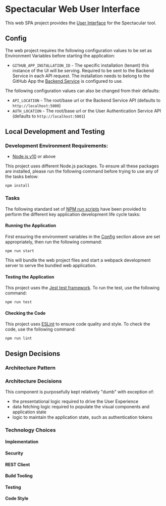 # Spectacular Web User Interface
This web SPA project provides the [User Interface](../docs/design/architecture.md#web-ui) for the Spectacular tool.

## Config
The web project requires the following configuration values to be set as Environment Variables before starting the application:
- `GITHUB_APP_INSTALLATION_ID` - The specific installation (tenant) this instance of the UI will be serving. Required to be sent to the Backend Service in each API request. The installation needs to belong to the GitHub App the [Backend Service](../backend/README.md#config) is configured to use.

The following configuration values can also be changed from their defaults:
- `API_LOCATION` - The root/base url or the Backend Service API (defaults to `http://localhost:5000`)
- `AUTH_LOCATION` - The root/base url or the User Authentication Service API (defaults to `http://localhost:5001`)

## Local Development and Testing

### Development Environment Requirements:
- [Node.js v10](https://nodejs.org/en/download/releases/) or above

This project uses different Node.js packages. To ensure all these packages are installed, please run the following command before trying to use any of the tasks below:
```
npm install
```

### Tasks
The following standard set of [NPM run scripts](https://docs.npmjs.com/cli/run-script) have been provided to perform the different key application development life cycle tasks:

#### Running the Application
First ensuring the environment variables in the [Config](#config) section above are set appropriately, then run the following command:
```
npm run start
```
This will bundle the web project files and start a webpack development server to serve the bundled web application.

#### Testing the Application
This project uses the [Jest test framework](https://jestjs.io/). To run the test, use the following command:
```
npm run test
```

#### Checking the Code
This project uses [ESLint](https://eslint.org/) to ensure code quality and style. To check the code, use the following command:
```
npm run lint
```

## Design Decisions
### Architecture Pattern

### Architecture Decisions
This component is purposefully kept relatively "dumb" with exception of:
- the presentational logic required to drive the User Experience
- data fetching logic required to populate the visual components and application state
- logic to maintain the application state, such as authentication tokens

### Technology Choices
#### Implementation

#### Security

#### REST Client

#### Build Tooling

#### Testing

#### Code Style